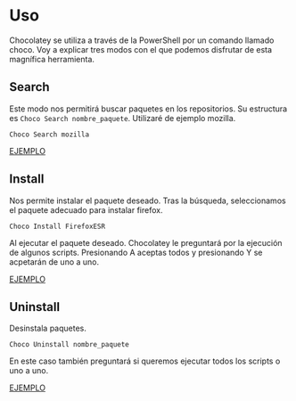 # Uso
Chocolatey se utiliza a través de la PowerShell por un comando llamado choco. Voy a explicar tres modos con el que podemos disfrutar de esta magnífica herramienta.

## Search
Este modo nos permitirá buscar paquetes en los repositorios. Su estructura es ```Choco Search nombre_paquete```.
Utilizaré de ejemplo mozilla.

```
Choco Search mozilla
```

[EJEMPLO](https://github.com/rubenamadoc/chocolatey/blob/main/IMG/Busqueda.png)

## Install
Nos permite instalar el paquete deseado.
Tras la búsqueda, seleccionamos el paquete adecuado para instalar firefox.

```
Choco Install FirefoxESR
```

Al ejecutar el paquete deseado. Chocolatey le preguntará por la ejecución de algunos scripts. Presionando A aceptas todos y presionando Y se acpetarán de uno a uno.


[EJEMPLO](https://github.com/rubenamadoc/chocolatey/blob/main/IMG/Instalacion.png)

## Uninstall
Desinstala paquetes.

```
Choco Uninstall nombre_paquete
```

En este caso también preguntará si queremos ejecutar todos los scripts o uno a uno.

[EJEMPLO](https://github.com/rubenamadoc/chocolatey/blob/main/IMG/Desinstalacion.png)
